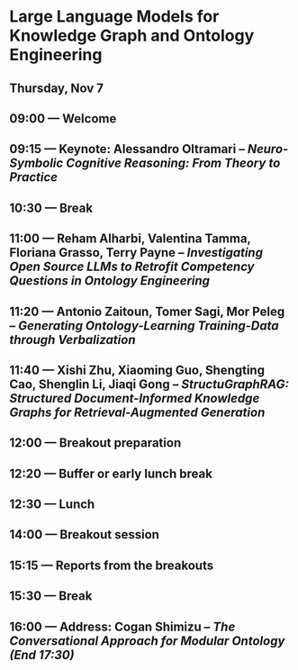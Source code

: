 
# Large Language Models for Knowledge Graph and Ontology Engineering
## Thursday, Nov 7
**09:00** — Welcome 
---
**09:15** — Keynote: Alessandro Oltramari – *Neuro-Symbolic Cognitive 
Reasoning: From Theory to Practice* 
--- 
**10:30** — Break 
---
**11:00** — Reham Alharbi, Valentina Tamma, Floriana Grasso, Terry Payne – *Investigating Open Source LLMs to Retrofit Competency Questions in Ontology Engineering* 
--- 
**11:20** — Antonio Zaitoun, Tomer Sagi, Mor Peleg – *Generating Ontology-Learning Training-Data through Verbalization* 
--- 
**11:40** — Xishi Zhu, Xiaoming Guo, Shengting Cao, Shenglin Li, Jiaqi Gong – *StructuGraphRAG: Structured Document-Informed Knowledge Graphs for Retrieval-Augmented Generation* 
--- 
**12:00** — Breakout preparation
---
**12:20** — Buffer or early lunch break 
---
**12:30** — Lunch 
---
**14:00** — Breakout session 
---
**15:15** — Reports from the breakouts
---
**15:30** — Break
---
**16:00** — Address: Cogan Shimizu – *The Conversational Approach for Modular Ontology*  
*(End 17:30)* 
---
